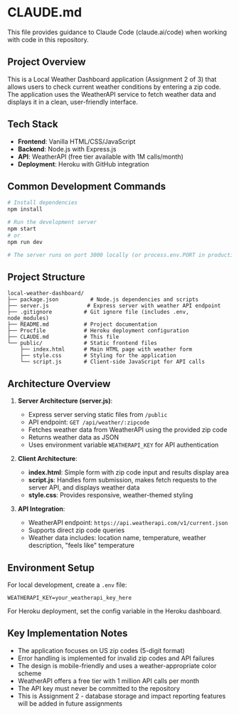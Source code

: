 # CLAUDE.md

This file provides guidance to Claude Code (claude.ai/code) when working with code in this repository.

## Project Overview

This is a Local Weather Dashboard application (Assignment 2 of 3) that allows users to check current weather conditions by entering a zip code. The application uses the WeatherAPI service to fetch weather data and displays it in a clean, user-friendly interface.

## Tech Stack

- **Frontend**: Vanilla HTML/CSS/JavaScript
- **Backend**: Node.js with Express.js
- **API**: WeatherAPI (free tier available with 1M calls/month)
- **Deployment**: Heroku with GitHub integration

## Common Development Commands

```bash
# Install dependencies
npm install

# Run the development server
npm start
# or
npm run dev

# The server runs on port 3000 locally (or process.env.PORT in production)
```

## Project Structure

```
local-weather-dashboard/
├── package.json          # Node.js dependencies and scripts
├── server.js            # Express server with weather API endpoint
├── .gitignore          # Git ignore file (includes .env, node_modules)
├── README.md           # Project documentation
├── Procfile            # Heroku deployment configuration
├── CLAUDE.md           # This file
└── public/             # Static frontend files
    ├── index.html      # Main HTML page with weather form
    ├── style.css       # Styling for the application
    └── script.js       # Client-side JavaScript for API calls
```

## Architecture Overview

1. **Server Architecture (server.js)**:
   - Express server serving static files from `/public`
   - API endpoint: `GET /api/weather/:zipcode`
   - Fetches weather data from WeatherAPI using the provided zip code
   - Returns weather data as JSON
   - Uses environment variable `WEATHERAPI_KEY` for API authentication

2. **Client Architecture**:
   - **index.html**: Simple form with zip code input and results display area
   - **script.js**: Handles form submission, makes fetch requests to the server API, and displays weather data
   - **style.css**: Provides responsive, weather-themed styling

3. **API Integration**:
   - WeatherAPI endpoint: `https://api.weatherapi.com/v1/current.json`
   - Supports direct zip code queries
   - Weather data includes: location name, temperature, weather description, "feels like" temperature

## Environment Setup

For local development, create a `.env` file:
```
WEATHERAPI_KEY=your_weatherapi_key_here
```

For Heroku deployment, set the config variable in the Heroku dashboard.

## Key Implementation Notes

- The application focuses on US zip codes (5-digit format)
- Error handling is implemented for invalid zip codes and API failures
- The design is mobile-friendly and uses a weather-appropriate color scheme
- WeatherAPI offers a free tier with 1 million API calls per month
- The API key must never be committed to the repository
- This is Assignment 2 - database storage and impact reporting features will be added in future assignments